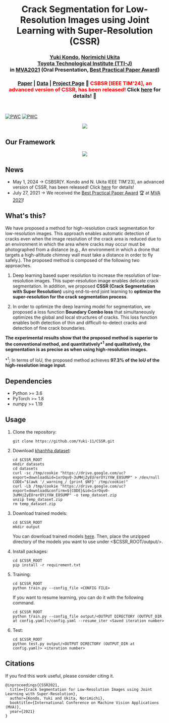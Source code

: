 <h1 align="center">
 Crack Segmentation for Low-Resolution Images using Joint Learning with Super-Resolution (CSSR)
</h1>

<h3 align="center">
 <a href="https://yuki-11.github.io/">Yuki Kondo</a>, <a href="https://www.toyota-ti.ac.jp/Lab/Denshi/iim/ukita/index-j.html">Norimichi Ukita</a>
 <br><a href="https://www.toyota-ti.ac.jp/english/">Toyota Technological Institute (TTI-J)</a>
 <br> in <a href="http://www.mva-org.jp/mva2021/">MVA2021</a> (Oral Presentation, <a href="http://www.mva-org.jp/archives.BestPracticalPaperAward.php">Best Practical Paper Award</a>)
</h3>

<h3 align="center">
 <a href="https://www.mva-org.jp/Proceedings/2021/papers/O1-1-2.pdf">Paper</a> | <a href="https://drive.google.com/drive/folders/1b8E0XjgdstW3tvKdGFAXA4utktgeguNX?usp=sharing">Data</a> | <a href="https://yuki-11.github.io/CSBSR-project-page/#cssr">Project Page</a>

<strong>
🚀 <span style="color: red"> CSBSR [IEEE TIM'24], an advanced version of CSSR, has been released!</span> Click <a href="https://github.com/Yuki-11/CSBSR">here</a> for details! 🚀
</strong>
</h3>
<br>

[![PWC](https://img.shields.io/endpoint.svg?url=https://paperswithcode.com/badge/crack-segmentation-for-low-resolution-images/crack-segmentation-on-khanhha-s-dataset-4x)](https://paperswithcode.com/sota/crack-segmentation-on-khanhha-s-dataset-4x?p=crack-segmentation-for-low-resolution-images) [![PWC](https://img.shields.io/endpoint.svg?url=https://paperswithcode.com/badge/crack-segmentation-for-low-resolution-images/crack-segmentation-on-khanhha-s-dataset-4x-1)](https://paperswithcode.com/sota/crack-segmentation-on-khanhha-s-dataset-4x-1?p=crack-segmentation-for-low-resolution-images)

<div align="center">
<img src='imgs/results.png'>
</div>


## Our Framework
<div align="center">
<img src='imgs/arc.png'/>
</div>

## News
* May 1, 2024 -> CSBSR[Y. Kondo and N. Ukita IEEE TIM'23], an advanced version of CSSR, has been released! Click [here](https://github.com/Yuki-11/CSBSR) for details!
* July 27, 2021 -> We received the [Best Practical Paper Award](http://www.mva-org.jp/archives.BestPracticalPaperAward.php) 
🏆 at [MVA 2021](http://www.mva-org.jp/mva2021/)!

## What's this?

We have proposed a method for high-resolution crack segmentation for low-resolution images. This approach enables automatic detection of cracks even when the image resolution of the crack area is reduced due to an environment in which the area where cracks may occur must be photographed from a distance (e.g., An environment in which a drone that targets a high-altitude chimney wall must take a distance in order to fly safely.). The proposed method is composed of the following two approaches.

1. Deep learning based super resolution to increase the resolution of low-resolution images. This super-resolution image enables delicate crack segmentation. In addition, we proposed **CSSR (Crack Segmentation with Super Resolution)** using end-to-end joint learning to **optimize the super-resolution for the crack segmentation process**.

2. In order to optimize the deep learning model for  segmentation, we proposed a loss function **Boundary Combo loss** that simultaneously optimizes the global and local structures of cracks. This loss function enables both detection of thin and difficult-to-detect cracks and detection of fine crack boundaries.

**The experimental results show that the proposed method is superior to the conventional method, and quantitatively\*<sup>1</sup> and qualitatively, the segmentation is as precise as when using high-resolution images.**

 \*<sup>1</sup>; In terms of IoU, the proposed method achieves **97.3% of the IoU of the high-resolution image input**.

## Dependencies
* Python >= 3.6
* PyTorch >= 1.8
* numpy >= 1.19


## Usage

1. Clone the repository:

   ```shell
   git clone https://github.com/Yuki-11/CSSR.git
   ```

2. Download [khanhha dataset](https://github.com/khanhha/crack_segmentation):

   ```shell
   cd $CSSR_ROOT
   mkdir datasets
   cd datasets
   curl -sc /tmp/cookie "https://drive.google.com/uc?export=download&id=1xrOqv0-3uMHjZyEUrerOYiYXW_E8SUMP" > /dev/null
   CODE="$(awk '/_warning_/ {print $NF}' /tmp/cookie)"  
   curl -Lb /tmp/cookie "https://drive.google.com/uc?export=download&confirm=${CODE}&id=1xrOqv0-3uMHjZyEUrerOYiYXW_E8SUMP" -o temp_dataset.zip
   unzip temp_dataset.zip
   rm temp_dataset.zip
   ```

3. Download trained models:

   ```shell
   cd $CSSR_ROOT
   mkdir output
   ```
   You can download trained models [here](https://drive.google.com/drive/folders/17yCHnmpJtxkog010ttFg2U2r8oBBoGlD?usp=sharing). Then, place the unzipped directory of the models you want to use under <$CSSR_ROOT/output/>.

3. Install packages:

   ```shell
   cd $CSSR_ROOT
   pip install -r requirement.txt
   ```

4. Training:
   ```shell
   cd $CSSR_ROOT
   python train.py --config_file <CONFIG FILE>
   ```
   
   If you want to resume learning, you can do it with the following command.
   ```shell
   cd $CSSR_ROOT
   python train.py --config_file output/<OUTPUT DIRECTORY (OUTPUT_DIR at config.yaml)>/config.yaml --resume_iter <Saved iteration number>
   ```

5. Test:
   ```shell
   cd $CSSR_ROOT
   python test.py output/<OUTPUT DIRECTORY (OUTPUT_DIR at config.yaml)> <iteration number> 
   ```

## Citations
If you find this work useful, please consider citing it.
```
@inproceedings{CSSR2021,
  title={Crack Segmentation for Low-Resolution Images using Joint Learning with Super-Resolution},
  author={Kondo, Yuki and Ukita, Norimichi},
  booktitle={International Conference on Machine Vision Applications (MVA)},
  year={2021}
}

```
